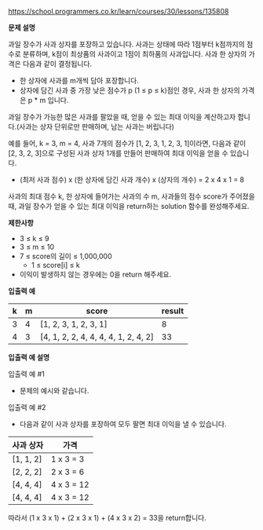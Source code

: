 https://school.programmers.co.kr/learn/courses/30/lessons/135808

**문제 설명**

과일 장수가 사과 상자를 포장하고 있습니다. 사과는 상태에 따라 1점부터 k점까지의 점수로 분류하며, k점이 최상품의 사과이고 1점이 최하품의 사과입니다. 사과 한 상자의 가격은 다음과 같이 결정됩니다.

- 한 상자에 사과를 m개씩 담아 포장합니다.
- 상자에 담긴 사과 중 가장 낮은 점수가 p (1 ≤ p ≤ k)점인 경우, 사과 한 상자의 가격은 p * m 입니다.

과일 장수가 가능한 많은 사과를 팔았을 때, 얻을 수 있는 최대 이익을 계산하고자 합니다.(사과는 상자 단위로만 판매하며, 남는 사과는 버립니다)

예를 들어, k = 3, m = 4, 사과 7개의 점수가 [1, 2, 3, 1, 2, 3, 1]이라면, 다음과 같이 [2, 3, 2, 3]으로 구성된 사과 상자 1개를 만들어 판매하여 최대 이익을 얻을 수 있습니다.

- (최저 사과 점수) x (한 상자에 담긴 사과 개수) x (상자의 개수) = 2 x 4 x 1 = 8

사과의 최대 점수 k, 한 상자에 들어가는 사과의 수 m, 사과들의 점수 score가 주어졌을 때, 과일 장수가 얻을 수 있는 최대 이익을 return하는 solution 함수를 완성해주세요.

**제한사항**

- 3 ≤ k ≤ 9
- 3 ≤ m ≤ 10
- 7 ≤ score의 길이 ≤ 1,000,000
   - 1 ≤ score[i] ≤ k
- 이익이 발생하지 않는 경우에는 0을 return 해주세요.

**입출력 예**

| k   | 	m  | 	score                               | 	result |
|-----|-----|--------------------------------------|---------|
| 3   | 	4	 | [1, 2, 3, 1, 2, 3, 1]                | 	8      |
| 4   | 	3	 | [4, 1, 2, 2, 4, 4, 4, 4, 1, 2, 4, 2] | 	33     |

**입출력 예 설명**

입출력 예 #1

- 문제의 예시와 같습니다.

입출력 예 #2

- 다음과 같이 사과 상자를 포장하여 모두 팔면 최대 이익을 낼 수 있습니다.

| 사과 상자     | 	가격         |
|-----------|-------------|
| [1, 1, 2] | 	1 x 3 = 3  |
| [2, 2, 2] | 	2 x 3 = 6  |
| [4, 4, 4] | 	4 x 3 = 12 |
| [4, 4, 4] | 	4 x 3 = 12 |

따라서 (1 x 3 x 1) + (2 x 3 x 1) + (4 x 3 x 2) = 33을 return합니다.
